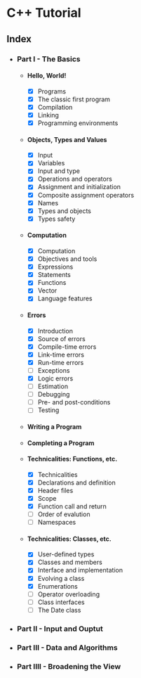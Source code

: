 # C++ Tutorial

## Index

- ### Part I - The Basics
    - #### Hello, World!
        - [X] Programs
        - [X] The classic first program
        - [X] Compilation
        - [X] Linking
        - [X] Programming environments
    - #### Objects, Types and Values
        - [X] Input
        - [X] Variables
        - [X] Input and type
        - [X] Operations and operators
        - [X] Assignment and initialization
        - [X] Composite assignment operators
        - [X] Names
        - [X] Types and objects
        - [X] Types safety
    - #### Computation
        - [X] Computation
        - [X] Objectives and tools
        - [X] Expressions
        - [X] Statements
        - [X] Functions
        - [X] Vector
        - [X] Language features
    - #### Errors
        - [X] Introduction
        - [X] Source of errors
        - [X] Compile-time errors
        - [X] Link-time errors
        - [X] Run-time errors
        - [ ] Exceptions
        - [X] Logic errors
        - [ ] Estimation
        - [ ] Debugging
        - [ ] Pre- and post-conditions
        - [ ] Testing
    - #### Writing a Program
    - #### Completing a Program
    - #### Technicalities: Functions, etc.
        - [X] Technicalities
        - [X] Declarations and definition
        - [X] Header files
        - [X] Scope
        - [X] Function call and return
        - [ ] Order of evalution
        - [ ] Namespaces
    - #### Technicalities: Classes, etc.
        - [X] User-defined types
        - [X] Classes and members
        - [X] Interface and implementation
        - [X] Evolving a class
        - [X] Enumerations
        - [ ] Operator overloading
        - [ ] Class interfaces
        - [ ] The Date class
- ### Part II - Input and Ouptut
- ### Part III - Data and Algorithms
- ### Part IIII - Broadening the View